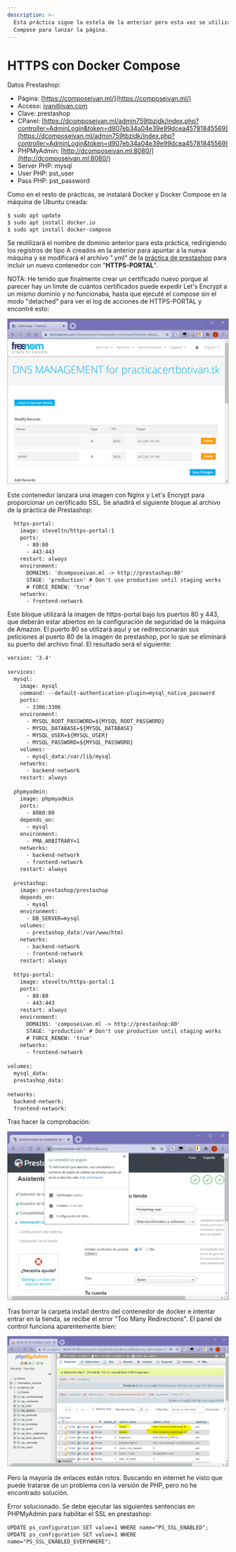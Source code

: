 ```yaml
---
description: >-
  Esta práctica sigue la estela de la anterior pero esta vez se utilizará Docker
  Compose para lanzar la página.
---
```


# HTTPS con Docker Compose

Datos Prestashop:

* Página: [https://composeivan.ml/](https://composeivan.ml/)
* Acceso: ivan@ivan.com
* Clave: prestashop
* CPanel: [https://dcomposeivan.ml/admin759tbzidk/index.php?controller=AdminLogin&token=d907eb34a04e39e99dcea45781845569](https://dcomposeivan.ml/admin759tbzidk/index.php?controller=AdminLogin&token=d907eb34a04e39e99dcea45781845569)
* PHPMyAdmin: [http://dcomposeivan.ml:8080/](http://dcomposeivan.ml:8080/)
* Server PHP: mysql
* User PHP: pst_user
* Pass PHP: pst_password



Como en el resto de prácticas, se instalará Docker y Docker Compose en la máquina de Ubuntu creada:

```text
$ sudo apt update
$ sudo apt install docker.io
$ sudo apt install docker-compose
```

Se reutilizará el nombre de dominio anterior para esta práctica, redirigiendo los registros de tipo A creados en la anterior para apuntar a la nueva máquina y se modificará el archivo ".yml" de la [práctica de prestashop](https://github.com/ivanmp-lm/IAW-Practica-Prestashop) para incluir un nuevo contenedor con "**HTTPS-PORTAL**".

NOTA: He tenido que finalmente crear un certificado nuevo porque al parecer hay un límite de cuántos certificados puede expedir Let's Encrypt a un mismo dominio y no funcionaba, hasta que ejecuté el compose sin el modo "detached" para ver el log de acciones de HTTPS-PORTAL y encontré esto:

![](https://raw.githubusercontent.com/ivanmp-lm/IAW/master/.gitbook/assets/image%20(41).png)

Este contenedor lanzará una imagen con Nginx y Let's Encrypt para proporcionar un certificado SSL. Se añadirá el siguiente bloque al archivo de la práctica de Prestashop:                                                                                                                                                                                                                                                                                   

```text
  https-portal:
    image: steveltn/https-portal:1
    ports:
      - 80:80
      - 443:443
    restart: always
    environment:
      DOMAINS: 'dcomposeivan.ml -> http://prestashop:80'
      STAGE: 'production' # Don't use production until staging works
      # FORCE_RENEW: 'true'
    networks:
      - frontend-network
```

Este bloque utilizará la imagen de https-portal bajo los puertos 80 y 443, que deberán estar abiertos en la configuración de seguridad de la máquina de Amazon. El puerto 80 se utilizará aquí y se redireccionarán sus peticiones al puerto 80 de la imagen de prestashop, por lo que se eliminará su puerto del archivo final. El resultado será el siguiente:

```text
version: '3.4'

services:
  mysql:
    image: mysql
    command: --default-authentication-plugin=mysql_native_password
    ports: 
      - 3306:3306
    environment: 
      - MYSQL_ROOT_PASSWORD=${MYSQL_ROOT_PASSWORD}
      - MYSQL_DATABASE=${MYSQL_DATABASE}
      - MYSQL_USER=${MYSQL_USER}
      - MYSQL_PASSWORD=${MYSQL_PASSWORD}
    volumes: 
      - mysql_data:/var/lib/mysql
    networks: 
      - backend-network
    restart: always

  phpmyadmin:
    image: phpmyadmin
    ports:
      - 8080:80
    depends_on:
      - mysql
    environment: 
      - PMA_ARBITRARY=1
    networks:
      - backend-network
      - frontend-network
    restart: always

  prestashop:
    image: prestashop/prestashop
    depends_on:
      - mysql
    environment: 
      - DB_SERVER=mysql
    volumes:
      - prestashop_data:/var/www/html
    networks:
      - backend-network
      - frontend-network
    restart: always

  https-portal:
    image: steveltn/https-portal:1
    ports:
      - 80:80
      - 443:443
    restart: always
    environment:
      DOMAINS: 'composeivan.ml -> http://prestashop:80'
      STAGE: 'production' # Don't use production until staging works
      # FORCE_RENEW: 'true'
    networks:
      - frontend-network

volumes:
  mysql_data:
  prestashop_data:

networks:
  backend-network:
  frontend-network:
```

Tras hacer la comprobación:

![](https://raw.githubusercontent.com/ivanmp-lm/IAW/master/.gitbook/assets/image%20(34).png)

Tras borrar la carpeta install dentro del contenedor de docker e intentar entrar en la tienda, se recibe el error "Too Many Redirections". El panel de control funciona aparentemente bien:

![](https://raw.githubusercontent.com/ivanmp-lm/IAW/master/.gitbook/assets/image%20(38).png)

Pero la mayoría de enlaces están rotos. Buscando en internet he visto que puede tratarse de un problema con la versión de PHP, pero no he encontrado solución.

Error solucionado. Se debe ejecutar las siguientes sentencias en PHPMyAdmin para habilitar el SSL en prestashop:

```text
UPDATE ps_configuration SET value=1 WHERE name="PS_SSL_ENABLED";
UPDATE ps_configuration SET value=1 WHERE name="PS_SSL_ENABLED_EVERYWHERE";
```
